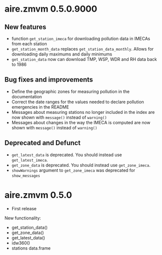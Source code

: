 # aire.zmvm 0.5.0.9000

## New features

* function `get_station_imeca` for downloading pollution data in IMECAs from each station
* `get_station_month_data` replaces `get_station_data_monthly`. Allows for downloading daily
maximums and daily minimums
* `get_station_data` now can download TMP, WSP, WDR and RH data back to 1986

## Bug fixes and improvements

* Define the geographic zones for measuring pollution in the documentation
* Correct the date ranges for the values needed to declare pollution emergencies in the README
* Messages about measuring stations no longer included in the index are now shown with `message()` instead of `warning()`
* Messages about changes in the way the IMECA is computed are now shown with `message()` instead of `warning()`

## Deprecated and Defunct
* `get_latest_data` is deprecated. You should instead use `get_latest_imeca`. 
* `get_zone_data` is deprecated. You should instead use `get_zone_imeca`.
* `showWarnings` argument to `get_zone_imeca` was deprecated for `show_messages`


# aire.zmvm 0.5.0

* First release

New functionality:

* get_station_data()
* get_zone_data()
* get_latest_data()
* idw360()
* stations data.frame
